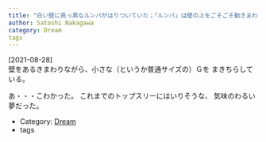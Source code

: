 ```yaml
---
title: "白い壁に真っ黒なルンバがはりついていた；「ルンバ」は壁の上をごそごそ動きまわっている ---50 cmくらいの大きな大きなＧだった！"
author: Satoshi Nakagawa
category: Dream
tags
---
```


[2021-08-28]  
 壁をあるきまわりながら、小さな（というか普通サイズの）Ｇを
まきちらしている。

 あ・・・こわかった。
これまでのトップスリーにはいりそうな、
気味のわるい夢だった。

- Category: [Dream](/categories.html#Dream)
- tags
